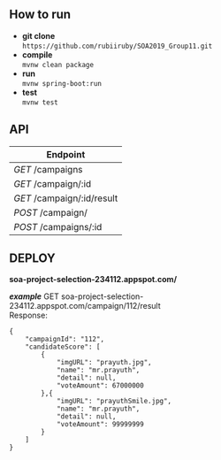 
## **How to run**

 - **git clone**<br>
 `https://github.com/rubiiruby/SOA2019_Group11.git`
 - **compile**<br>
 `mvnw clean package`
 - **run**<br>
 `mvnw spring-boot:run`
 - **test**<br>
 `mvnw test`

## **API**
| Endpoint | 
|--|
| *GET*    /campaigns |
| *GET*    /campaign/:id |
| *GET*    /campaign/:id/result | 
| *POST*   /campaign/|
| *POST*   /campaigns/:id|


## **DEPLOY**

**soa-project-selection-234112.appspot.com/**

***example***
GET soa-project-selection-234112.appspot.com/campaign/112/result <br>
Response:

    {
        "campaignId": "112",
        "candidateScore": [
            {
                "imgURL": "prayuth.jpg",
                "name": "mr.prayuth",
                "detail": null,
                "voteAmount": 67000000
            },{
                "imgURL": "prayuthSmile.jpg",
                "name": "mr.prayuth",
                "detail": null,
                "voteAmount": 99999999
            }
        ]
    }


